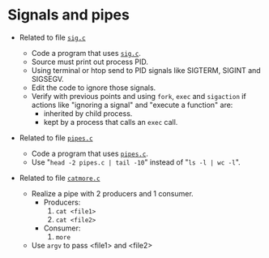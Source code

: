 # Signals and pipes

- Related to file [`sig.c`](./sig.c)
  - Code a program that uses [`sig.c`](../snippets/sig.c).
  - Source must print out process PID.
  - Using terminal or htop send to PID signals like SIGTERM, SIGINT and SIGSEGV.
  - Edit the code to ignore those signals.
  - Verify with previous points and using `fork`, `exec` and `sigaction` if actions like "ignoring a signal" and "execute a function" are:
    - inherited by child process.
    - kept by a process that calls an `exec` call.

- Related to file [`pipes.c`](./pipes.c)
  - Code a program that uses [`pipes.c`](../snippets/pipes.c).
  - Use "`head -2 pipes.c | tail -10`" instead of "`ls -l | wc -l`".

- Related to file [`catmore.c`](./catmore.c)
  - Realize a pipe with 2 producers and 1 consumer.
    - Producers:
      1. `cat <file1>`
      2. `cat <file2>`
    - Consumer:
      1. `more`
  - Use `argv` to pass \<file1\> and \<file2\>
